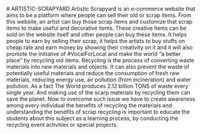<p text-align:center>
# ARTISTIC-SCRAPYARD
Artistic Scrapyard is an e-commerce website that aims to be a platform where people can sell 
their old or scrap items. From this website, an artist can buy those scrap items and customize 
that scrap items to make useful and decorative items. These creative items can be sold on the 
website itself and other people can buy these items. It helps people to earn by selling their scrap, 
it helps the artists to buy stuffs on cheap rate and earn money by showing their creativity on it 
and it will also promote the initiative of #VocalForLocal and make the world “a better place” 
by recycling old items. Recycling is the process of converting waste materials into new materials 
and objects. It can also prevent the waste of potentially useful materials and reduce the 
consumption of fresh raw materials, reducing energy use, air pollution (from incineration) and 
water pollution. As a fact The World produces 2.12 billion TONS of waste every single year. 
And making use of the scarp materials by recycling them can save the planet. Now to overcome 
such issue we have to create awareness among every individual the benefits of recycling the 
materials and understanding the benefits of scrap recycling is important to educate the students 
about this subject as a learning process, by conducting the recycling event activities or special 
projects.
</p>
